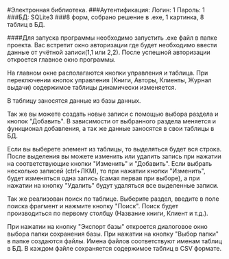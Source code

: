 #Электронная библиотека.
###Аутентификация: Логин: 1 Пароль: 1
###БД: SQLite3
###8 форм, собрано решение в .exe, 1 картинка, 8 таблиц в БД.

####Для запуска программы необходимо запустить .exe файл в папке проекта.
Вас встретит окно авторизации где будет необходимо ввести данные от учётной записи(1,1 или 2,2).
После успешной авторизации откроется главное окно программы.

На главном окне располагаются кнопки управления и таблица.
При переключении кнопок управления (Книги, Авторы, Клиенты, Журнал выдачи) содержимое таблицы динамически изменяется.

В таблицу заносятся данные из базы данных.

Так же вы можете создать новые записи с помощью выбора раздела и кнопок "Добавить".
В зависимости от выбранного раздела меняется и функционал добавления, а так же данные заносятся в свои таблицы в БД.

Если вы выберете элемент из таблицы, то выделяться будет вся строка.
После выделения вы можете изменить или удалить запись при нажатии на соответствующие кнопки "Изменить" и "Добавить".
Если выбрать несколько записей (ctrl+ЛКМ), то при нажатии кнопки "Изменить", будет изменяться одна запись (самая первая при выборе), а при нажатии на кнопку "Удалить" будут удаляться все выделенные записи.

Так же реализован поиск по таблице.
Выберите раздел, введите в поле поиска фрагмент и нажмите кнопку "Поиск".
Поиск будет производиться по первому столбцу (Название книги, Клиент и т.д.).

При нажатии на кнопку "Экспорт базы" откроется диалоговое окно выбора папки сохранения базы. При нажатии на кнопку "Выбор папки" в папке создаются файлы.
Имена файлов соответствуют именам таблиц в БД. В каждом файле сохраняется содержимое таблиц в CSV формате.